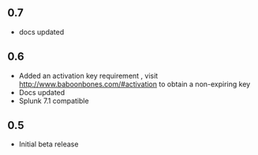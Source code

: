 0.7
-----
* docs updated

0.6
-----
* Added an activation key requirement , visit http://www.baboonbones.com/#activation to obtain a non-expiring key
* Docs updated
* Splunk 7.1 compatible


0.5
-----
* Initial beta release

